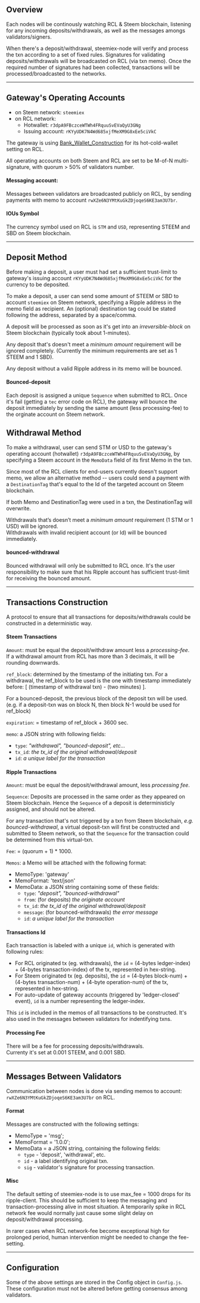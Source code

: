 ## Overview

Each nodes will be continously watching RCL & Steem blockchain, listening for any incoming deposits/withdrawals, as well as the messages amongs validators/signers.

When there's a deposit/withdrawal, steemiex-node will verify and process the txn according to a set of fixed rules. Signatures for validating deposits/withdrawals will be broadcasted on RCL (via txn memo). Once the required number of signatures had been collected, transactions will be processed/broadcasted to the networks.

---
## Gateway's Operating Accounts
* on Steem network: `steemiex`
* on RCL network: 
  * Hotwallet: `r3dpA9FBczceWTWh4FRquuSvEVaQyU3GNg`
  * Issuing account: `rKYyUDK7N4Wd685xjfMeXM9G8xEe5ciVkC`

The gateway is using [Bank_Wallet_Construction](https://wiki.ripple.com/index.php?title=Hot_%26_cold_wallet_setup&oldid=9015#Bank_Wallet_Construction) for its hot-cold-wallet setting on RCL.

All operating accounts on both Steem and RCL are set to be M-of-N multi-signature, with quorum > 50% of validators number.

#### Messaging account:
Messages between validators are broadcasted publicly on RCL, by sending payments with memo to account `rwXZe6N3YMtKuGkZDjoqeS6KE3am3U7br`.

#### IOUs Symbol
The currency symbol used on RCL is `STM` and `USD`, representing STEEM and SBD on Steem blockchain.

---

## Deposit Method
Before making a deposit, a user must had set a sufficient trust-limit to gateway's issuing account `rKYyUDK7N4Wd685xjfMeXM9G8xEe5ciVkC` for the currency to be deposited.

To make a deposit, a user can send some amount of STEEM or SBD to account `steemiex` on Steem network, specifying a Ripple address in the memo field as recipient. An (optional) destination tag could be stated following the address, separated by a space/comma.

A deposit will be processed as soon as it's get into an *irreversible-block* on Steem blockchain (typically took about 1-minutes).

Any deposit that's doesn't meet a *minimum amount* requirement will be ignored completely. (Currently the minimum requirements are set as 1 STEEM and 1 SBD).

Any deposit without a valid Ripple address in its memo will be bounced.

#### Bounced-deposit
Each deposit is assigned a unique `Sequence` when submitted to RCL. Once it's fail (getting a `tec` error code on RCL), the gateway will bounce the deposit immediately by sending the same amount (less processing-fee) to the orginate account on Steem network.

## Withdrawal Method
To make a withdrawal, user can send STM or USD to the gateway's operating account (hotwallet) `r3dpA9FBczceWTWh4FRquuSvEVaQyU3GNg`, by specifying a Steem account in the `MemoData` field of its first Memo in the txn. 

Since most of the RCL clients for end-users currently doesn't support memo, we allow an alternative method -- users could send a payment with a `DestinationTag` that's equal to the Id of the targeted account on Steem blockchain.

If both Memo and DestinationTag were used in a txn, the DestinationTag will overwrite.   

Withdrawals that’s doesn’t meet a *minimum amount* requirement (1 STM or 1 USD) will be ignored.  
Withdrawals with invalid recipient account (or Id) will be bounced immediately.


#### bounced-withdrawal
Bounced withdrawal will only be submitted to RCL once. It's the user responsibility to make sure that his Ripple account has sufficient trust-limit for receiving the bounced amount.

---

## Transactions Construction
A protocol to ensure that all transactions for deposits/withdrawals could be constructed in a deterministic way.

#### Steem Transactions
`Amount`: must be equal the deposit/withdraw amount less a _processing-fee_. If a withdrawal amount from RCL has more than 3 decimals, it will be  rounding downwards.

`ref_block`: determined by the timestamp of the initiating txn. For a withdrawal, the ref_block to be used is the one with timestamp immediately before: [ (timestamp of withdrawal txn) - (two minutes) ].

For a bounced-deposit, the previous block of the deposit txn will be used. (e.g. if a deposit-txn was on block N, then block N-1 would be used for ref_block)

`expiration`: = timestamp of ref_block + 3600 sec.

`memo`: a JSON string with following fields:
* `type`: _"withdrawal", "bounced-deposit", etc..._
* `tx_id`: _the tx_id of the original withdrawal/deposit_
* `id`: _a unique label for the transaction_
  

#### Ripple Transactions
`Amount`: must be equal the deposit/withdrawal amount, less _processing fee_.

`Sequence`: Deposits are processed in the same order as they appeared on Steem blockchain. Hence the `Sequence` of a deposit is deterministicly assigned, and should not be altered.

For any transaction that's not triggered by a txn from Steem blockchain, _e.g. bounced-withdrawal_, a virtual deposit-txn will first be constructed and submitted to Steem network, so that the `Sequence` for the transaction could be determined from this virtual-txn.


`Fee`: = (quorum + 1) * 1000.

`Memos`: a Memo will be attached with the following format:
* MemoType: 'gateway'
* MemoFormat: 'text/json'
* MemoData: a JSON string containing some of these fields:
  * `type`: _"deposit", "bounced-withdrawal"_
  * `from`: (for deposits) _the originate account_
  * `tx_id`: _the tx_id of the original withdrawal/deposit_
  * `message`: (for bounced-withdrawals) _the error message_
  * `id`: _a unique label for the transaction_

#### Transactions Id
Each transaction is labeled with a unique `id`, which is generated with following rules:
* For RCL originated tx (eg. withdrawals), the `id` = (4-bytes ledger-index) + (4-bytes transaction-index) of the tx, represented in hex-string.
* For Steem originated tx (eg. deposits), the `id` = (4-bytes block-num) + (4-bytes transaction-num) + (4-byte operation-num) of the tx, represented in hex-string.
* For auto-update of gateway accounts (triggered by 'ledger-closed' event), `id` is a number representing the ledger-index.
 
This `id` is included in the memos of all transactions to be constructed. It's also used in the messages between validators for indentifying txns.

#### Processing Fee
There will be a fee for processing deposits/withdrawals.   
Currenty it's set at 0.001 STEEM, and 0.001 SBD.

---

## Messages Between Validators

Communication between nodes is done via sending memos to account:
`rwXZe6N3YMtKuGkZDjoqeS6KE3am3U7br` on RCL.

#### Format
Messages are constructed with the following settings:
* MemoType = 'msg';
* MemoFormat = '1.0.0';
* MemoData = a JSON string, containing the following fields:
  * `type` - 'deposit', 'withdrawal', etc.
  * `id` - a label identifying original txn.
  * `sig` - validator's signature for processing transaction. 
  


#### Misc

The default setting of steemiex-node is to use max_fee = 1000 drops for its ripple-client. This should be sufficient to keep the messaging and transaction-processing alive in most situation. A temporarily spike in RCL network fee would normally just cause some slight delay on deposit/withdrawal processing.

In rarer cases when RCL network-fee become exceptional high for prolonged period, human intervention might be needed to change the fee-setting.

---
## Configuration
Some of the above settings are stored in the Config object in `Config.js`. These configuration must not be altered before getting consensus among validators.
